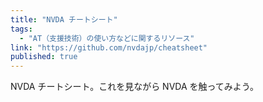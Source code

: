 ```yaml
---
title: "NVDA チートシート"
tags:
  - "AT（支援技術）の使い方などに関するリソース"
link: "https://github.com/nvdajp/cheatsheet"
published: true
---
```


NVDA チートシート。これを見ながら NVDA を触ってみよう。
